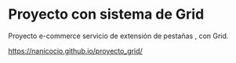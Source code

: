 # Proyecto con sistema de Grid



Proyecto e-commerce servicio de extensión de pestañas , con Grid.

https://nanicocio.github.io/proyecto_grid/
